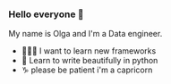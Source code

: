 ### Hello everyone 👋

My name is Olga and I'm a Data engineer.

- 👷🏻‍♀️ I want to learn new frameworks
- 🐍 Learn to write beautifully in python
- ♑️ please be patient i'm a capricorn
